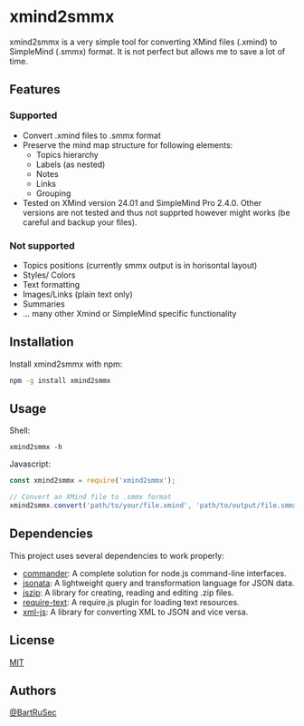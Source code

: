 # xmind2smmx

xmind2smmx is a very simple tool for converting XMind files (.xmind) to SimpleMind (.smmx) format. It is not perfect but allows me to save a lot of time.

## Features

### Supported
- Convert .xmind files to .smmx format
- Preserve the mind map structure for following elements:
    - Topics hierarchy
    - Labels (as nested)
    - Notes
    - Links
    - Grouping
- Tested on XMind version 24.01 and SimpleMind Pro 2.4.0. Other versions are not tested and thus not supprted however might works (be careful and backup your files).

### Not supported
- Topics positions (currently smmx output is in  horisontal layout)
- Styles/ Colors
- Text formatting
- Images/Links (plain text only)
- Summaries
- ... many other Xmind or SimpleMind specific functionality 

## Installation

Install xmind2smmx with npm:

```bash
npm -g install xmind2smmx
```

## Usage

Shell:
```basg
xmind2smmx -h
```

Javascript:

```javascript
const xmind2smmx = require('xmind2smmx');

// Convert an XMind file to .smmx format
xmind2smmx.convert('path/to/your/file.xmind', 'path/to/output/file.smmx');
``` 


## Dependencies

This project uses several dependencies to work properly:

- [commander](https://www.npmjs.com/package/commander): A complete solution for node.js command-line interfaces.
- [jsonata](https://www.npmjs.com/package/jsonata): A lightweight query and transformation language for JSON data.
- [jszip](https://www.npmjs.com/package/jszip): A library for creating, reading and editing .zip files.
- [require-text](https://www.npmjs.com/package/require-text): A require.js plugin for loading text resources.
- [xml-js](https://www.npmjs.com/package/xml-js): A library for converting XML to JSON and vice versa.



<!-- 
## ContributingContributions are always welcome! See `contributing.md` for ways to get started.

Please adhere to this project's `code of conduct`. -->

## License

[MIT](https://choosealicense.com/licenses/mit/)

## Authors

[@BartRuSec](https://www.github.com/BartRuSec)




